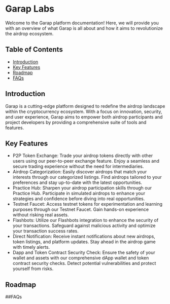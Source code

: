 # Garap Labs

Welcome to the Garap platform documentation! Here, we will provide you with an overview of what Garap is all about and how it aims to revolutionize the airdrop ecosystem.

## Table of Contents
- [Introduction](#introduction)
- [Key Features](#key-features)
- [Roadmap](#roadmap)
- [FAQs](#faqs)

## Introduction
Garap is a cutting-edge platform designed to redefine the airdrop landscape within the cryptocurrency ecosystem. With a focus on innovation, security, and user experience, Garap aims to empower both airdrop participants and project developers by providing a comprehensive suite of tools and features.

## Key Features
- P2P Token Exchange: Trade your airdrop tokens directly with other users using our peer-to-peer exchange feature. Enjoy a seamless and secure trading experience without the need for intermediaries.
- Airdrop Categorization: Easily discover airdrops that match your interests through our categorized listings. Find airdrops tailored to your preferences and stay up-to-date with the latest opportunities.
- Practice Hub: Sharpen your airdrop participation skills through our Practice Hub. Participate in simulated airdrops to enhance your strategies and confidence before diving into real opportunities.
- Testnet Faucet: Access testnet tokens for experimentation and learning purposes through our Testnet Faucet. Gain hands-on experience without risking real assets.
- Flashbots: Utilize our Flashbots integration to enhance the security of your transactions. Safeguard against malicious activity and optimize your transaction success rates.
- Direct Notification: Receive instant notifications about new airdrops, token listings, and platform updates. Stay ahead in the airdrop game with timely alerts.
- Dapp and Token Contract Security Check: Ensure the safety of your wallet and assets with our comprehensive dApp wallet and token contract security checks. Detect potential vulnerabilities and protect yourself from risks.

## Roadmap

##FAQs

##
